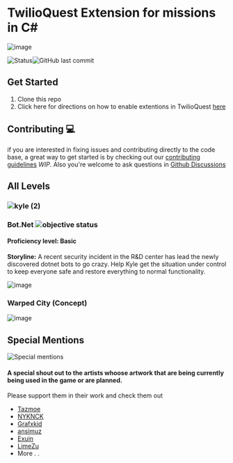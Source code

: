 #  TwilioQuest Extension for missions in C#
![image](https://user-images.githubusercontent.com/35268101/123012588-81b7f480-d390-11eb-84eb-c061979f6f69.png)

![Status](https://img.shields.io/badge/Status-Work%20in%20progress-Blueviolet)![GitHub last commit](https://img.shields.io/github/last-commit/xlient/twq-Csharp)
 
 ## Get Started 
 
 1. Clone this repo
 2. Click here for directions on how to enable extentions in TwilioQuest <a href="https://github.com/TwilioQuest/twilioquest-extension-template#getting-started">here</a>
 
##  Contributing 💻
 if you are interested in fixing issues and contributing directly to the code base, a great way to get started is by checking out
 our [contributing guidelines](.github/CONTRIBUTING.md) _WIP_. Also you're welcome to ask questions in [Github Discussions](https://github.com/Xlient/tq-CSharp/discussions)
 
## All Levels

###  ![kyle (2)](https://user-images.githubusercontent.com/35268101/127816489-98225ef2-a643-44d4-b80a-783154d5d0d9.png) 
### Bot.Net  ![objective status](https://img.shields.io/badge/Objectives-In%20Progress-orange) 
#### **Proficiency level:** Basic
**Storyline:** A recent security incident in the R&D center has lead the newly discovered dotnet bots to go crazy.
Help Kyle get the situation under control to keep everyone safe and restore everything to normal functionality.


![image](https://user-images.githubusercontent.com/35268101/123012953-3b16ca00-d391-11eb-9e18-41085ec18d4c.png)

### Warped City (Concept)

![image](https://user-images.githubusercontent.com/35268101/127815884-bc236061-70b0-4384-8fc2-dc094b230b37.png)

## Special Mentions
   ![Special mentions](https://user-images.githubusercontent.com/35268101/127819876-2f071781-01ee-4f27-a714-a05ee632c7da.gif)
   
#### A special shout out to the artists whoose artwork that are being currently being used in the game or are planned.
 Please support them in their work  and check them out
 
 - [Tazmoe](https://tazmoe.itch.io/)
 - [NYKNCK](https://kvsr.itch.io/)
 - [Grafxkid](https://grafxkid.itch.io/)
 - [ansimuz](https://ansimuz.itch.io/)
 - [Exuin](https://emily2.itch.io/)
 - [LimeZu](https://limezu.itch.io/)
 - More . .
   

